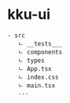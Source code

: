 # kku-ui

```
- src
   ㄴ __tests___
   ㄴ components
   ㄴ types
   ㄴ App.tsx
   ㄴ index.css
   ㄴ main.tsx
   ...
```
